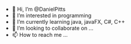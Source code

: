 - 👋 Hi, I’m @DanielPitts
- 👀 I’m interested in programming
- 🌱 I’m currently learning java, javaFX, C#, C++
- 💞️ I’m looking to collaborate on ...
- 📫 How to reach me ...

<!---
DanielPitts/DanielPitts is a ✨ special ✨ repository because its `README.md` (this file) appears on your GitHub profile.
You can click the Preview link to take a look at your changes.
--->
